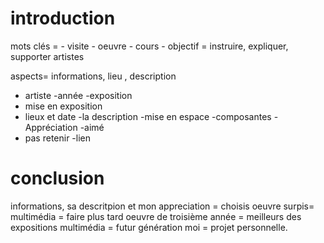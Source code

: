 # introduction
mots clés = - visite
            - oeuvre
            - cours
            - objectif = instruire, expliquer, supporter artistes
            
aspects= informations, lieu , description 
           
- artiste
-année
-exposition
- mise en exposition
- lieux et date 
-la description
-mise en espace
-composantes
-Appréciation 
-aimé
- pas retenir
-lien 

 
 # conclusion 

 informations, sa descritpion et mon appreciation = choisis oeuvre
 surpis=  multimédia = faire plus tard
 oeuvre de troisième année = meilleurs des expositions
 multimédia = futur génération
 moi = projet personnelle.

 
 
 
